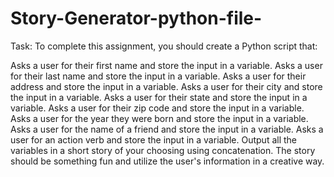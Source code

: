 # Story-Generator-python-file-

Task: To complete this assignment, you should create a Python script that:

Asks a user for their first name and store the input in a variable.
Asks a user for their last name and store the input in a variable.
Asks a user for their address and store the input in a variable.
Asks a user for their city and store the input in a variable.
Asks a user for their state and store the input in a variable.
Asks a user for their zip code and store the input in a variable.
Asks a user for the year they were born and store the input in a variable.
Asks a user for the name of a friend and store the input in a variable.
Asks a user for an action verb and store the input in a variable.
Output all the variables in a short story of your choosing using concatenation. The story should be something fun and utilize the user's information in a creative way.
